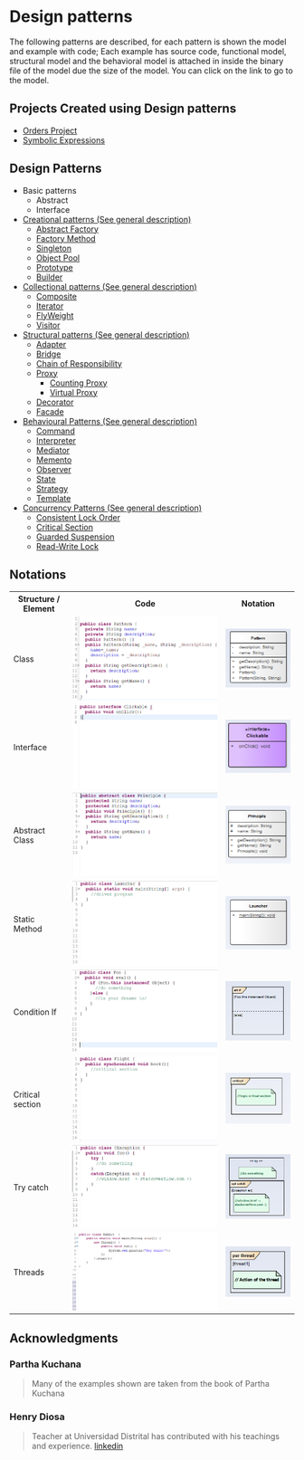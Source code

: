 # Design patterns


The following patterns are described, for each pattern is shown the model and example with code; Each example has source code, functional model, structural model and the behavioral model is attached in inside the binary file of the model due the size of the model. You can click on the link to go to the model.



## Projects Created using Design patterns
 - [Orders Project](https://github.com/xdanielsb/OrdersProject)
 - [Symbolic Expressions](https://github.com/xdanielsb/SymbolicExpressions)



## Design Patterns

- Basic patterns
  - Abstract
  - Interface
- [Creational patterns (See general description)](CreationalPatterns/readme.md)
  - [Abstract Factory](CreationalPatterns/abstract_factory/readme.md)
  - [Factory Method](CreationalPatterns/factory_method/readme.md)
  - [Singleton](CreationalPatterns/singleton/readme.md)
  - [Object Pool](CreationalPatterns/object_pool/readme.md)
  - [Prototype](CreationalPatterns/prototype/readme.md)
  - [Builder](CreationalPatterns/builder/readme.md)
- [Collectional patterns (See general description)](CollectionalPatterns/readme.md)
  - [Composite](CollectionalPatterns/Composite/readme.md)
  - [Iterator](CollectionalPatterns/Iterator/readme.md)
  - [FlyWeight](CollectionalPatterns/Flyweight/readme.md)
  - [Visitor](CollectionalPatterns/Visitor/readme.md)
- [Structural patterns (See general description)](StructuralPatterns/readme.md)
  - [Adapter](StructuralPatterns/Adapter/readme.md)
  - [Bridge](StructuralPatterns/Bridge/readme.md)
  - [Chain of Responsibility](StructuralPatterns/ChainResponsibility/readme.md)
  - [Proxy](StructuralPatterns/Proxy/readme.md)
    - [Counting Proxy](StructuralPatterns/Proxy/CountingProxy/readme.md)
    - [Virtual Proxy](StructuralPatterns/Proxy/VirtualProxy/readme.md)
  - [Decorator](StructuralPatterns/Decorator/readme.md)
  - [Facade](StructuralPatterns/Facade/readme.md)
- [Behavioural Patterns (See general description)](BehaviouralPatterns/readme.md)
  - [Command](BehaviouralPatterns/Command/readme.md)
  - [Interpreter](BehaviouralPatterns/Interpreter/readme.md)
  - [Mediator](BehaviouralPatterns/Mediator/readme.md)
  - [Memento](BehaviouralPatterns/Memento/readme.md)
  - [Observer](BehaviouralPatterns/Observer/readme.md)
  - [State](BehaviouralPatterns/State/readme.md)
  - [Strategy](BehaviouralPatterns/Strategy/readme.md)
  - [Template](BehaviouralPatterns/Template/readme.md)
- [Concurrency Patterns (See general description)](#)
  - [Consistent Lock Order](ConcurrencyPatterns/)
  - [Critical Section](ConcurrencyPatterns/)
  - [Guarded Suspension](ConcurrencyPatterns/)
  - [Read-Write Lock](ConcurrencyPatterns/)

## Notations

<table style="width:100%">
 <tr>
   <th> Structure / Element </th>
   <th> Code </th>
   <th> Notation </th>
 </tr>
 <tr>
   <td>Class</td>
   <td>
   <img src="assets/code/class.png">
   </td>
   <td>
   <img src="assets/uml/class.png">
   </td>
 </tr>
 <tr>
   <td>Interface</td>
   <td>
   <img src="assets/code/interface.png">
   </td>
   <td>
   <img src="assets/uml/interface.png">
   </td>
 </tr>
 <tr>
   <td>Abstract Class</td>
   <td>
   <img src="assets/code/abstract.png">
   </td>
   <td>
   <img src="assets/uml/abstract.png">
   </td>
 </tr>
 <tr>
   <td>Static Method</td>
   <td>
   <img src="assets/code/static.png">
   </td>
   <td>
   <img src="assets/uml/static.png">
   </td>
 </tr>
 <tr>
   <td>Condition If</td>
   <td>
   <img src="assets/code/if.png">
   </td>
   <td>
   <img src="assets/uml/if.png">
   </td>
 </tr>
 <tr>
   <td>Critical section</td>
   <td>
   <img src="assets/code/critical.png">
   </td>
   <td>
   <img src="assets/uml/critical.png">
   </td>
 </tr>
 <tr>
   <td>Try catch</td>
   <td>
   <img src="assets/code/try.png">
   </td>
   <td>
   <img src="assets/uml/try.png">
   </td>
 </tr>
 <tr>
   <td>Threads</td>
   <td>
   <img src="assets/code/thread.png">
   </td>
   <td>
   <img src="assets/uml/thread.png">
   </td>
 </tr>
</table>



## Acknowledgments
  ### Partha Kuchana
  > Many of the examples shown are taken from the book of Partha Kuchana

  ### Henry Diosa
  > Teacher at Universidad Distrital has contributed with his teachings and experience.
  [linkedin](https://www.linkedin.com/in/henry-alberto-diosa-577136bb/)
